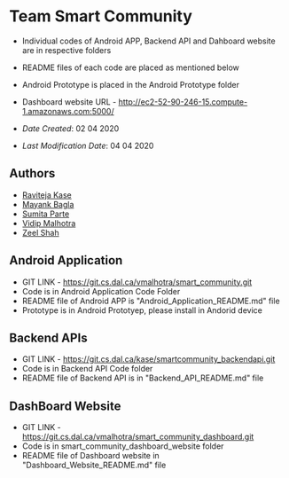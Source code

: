 # Team Smart Community

* Individual codes of Android APP, Backend API and Dahboard website are in respective folders
* README files of each code are placed as mentioned below
* Android Prototype is placed in the Android Prototype folder
* Dashboard website URL -  http://ec2-52-90-246-15.compute-1.amazonaws.com:5000/ 

* *Date Created*: 02 04 2020
* *Last Modification Date*: 04 04 2020

## Authors

* [Raviteja Kase](B00823644) 
* [Mayank Bagla](B00848908)
* [Sumita Parte](B00834807)
* [Vidip Malhotra](B00838025)
* [Zeel Shah](B00829477)

## Android Application

*  GIT LINK - https://git.cs.dal.ca/vmalhotra/smart_community.git
* Code is in Android Application Code Folder
* README file of Android APP is  "Android_Application_README.md" file
* Prototype is in Android Prototyep, please install in Andorid device

## Backend APIs

* GIT LINK - https://git.cs.dal.ca/kase/smartcommunity_backendapi.git
* Code is in Backend API Code folder
* README file of Backend API is in "Backend_API_README.md" file

## DashBoard Website

* GIT LINK - https://git.cs.dal.ca/vmalhotra/smart_community_dashboard.git
* Code is in  smart_community_dashboard_website folder
* README file of Dashboard website in "Dashboard_Website_README.md" file
